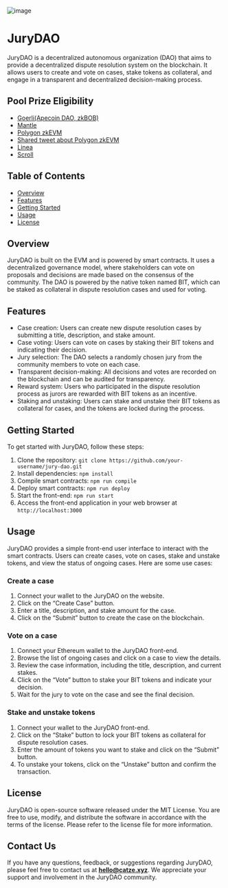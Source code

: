 ![image](https://user-images.githubusercontent.com/65929678/232244423-20b3e899-92b7-4b3e-8fbe-3c31ba2b5055.png)

# JuryDAO
JuryDAO is a decentralized autonomous organization (DAO) that aims to provide a decentralized dispute resolution system on the blockchain. It allows users to create and vote on cases, stake tokens as collateral, and engage in a transparent and decentralized decision-making process.
​
## Pool Prize Eligibility
- [Goerli(Apecoin DAO, zkBOB)](https://goerli.etherscan.io/address/0x239C01d7C7354D2B59b4CEC0bAF262f9fE392Cd6)
- [Mantle](https://explorer.testnet.mantle.xyz/address/0xB82887bA0c108ACE9C00D9AcA1Fa455c2bB652A8)
- [Polygon zkEVM](https://testnet-zkevm.polygonscan.com/address/0xbc2819BbEcEB0A3175C7980655B5B835ADf9d44F)
- [Shared tweet about Polygon zkEVM](https://twitter.com/webthreefuture/status/1647284399820648448)
- [Linea](https://explorer.goerli.linea.build/address/0x076ACD6323AA442B31c06CCE3EA2CfE0A9C9FE67)
- [Scroll](https://blockscout.scroll.io/address/0xEeB8244Ce12961d12a2b37348c1e6BCDEa522922)
​
## Table of Contents
- [Overview](#overview)
- [Features](#features)
- [Getting Started](#getting-started)
- [Usage](#usage)
- [License](#license)
​
## Overview
JuryDAO is built on the EVM and is powered by smart contracts. It uses a decentralized governance model, where stakeholders can vote on proposals and decisions are made based on the consensus of the community. The DAO is powered by the native token named BIT, which can be staked as collateral in dispute resolution cases and used for voting.
​
## Features
- Case creation: Users can create new dispute resolution cases by submitting a title, description, and stake amount.
- Case voting: Users can vote on cases by staking their BIT tokens and indicating their decision.
- Jury selection: The DAO selects a randomly chosen jury from the community members to vote on each case.
- Transparent decision-making: All decisions and votes are recorded on the blockchain and can be audited for transparency.
- Reward system: Users who participated in the dispute resolution process as jurors are rewarded with BIT tokens as an incentive.
- Staking and unstaking: Users can stake and unstake their BIT tokens as collateral for cases, and the tokens are locked during the process.
​
## Getting Started
To get started with JuryDAO, follow these steps:
1. Clone the repository: `git clone https://github.com/your-username/jury-dao.git`
2. Install dependencies: `npm install`
3. Compile smart contracts: `npm run compile`
4. Deploy smart contracts: `npm run deploy`
5. Start the front-end: `npm run start`
6. Access the front-end application in your web browser at `http://localhost:3000`
​
## Usage
JuryDAO provides a simple front-end user interface to interact with the smart contracts. Users can create cases, vote on cases, stake and unstake tokens, and view the status of ongoing cases. Here are some use cases:
​
### Create a case
1. Connect your wallet to the JuryDAO on the website.
2. Click on the “Create Case” button.
3. Enter a title, description, and stake amount for the case.
4. Click on the “Submit” button to create the case on the blockchain.
​
### Vote on a case
1. Connect your Ethereum wallet to the JuryDAO front-end.
2. Browse the list of ongoing cases and click on a case to view the details.
3. Review the case information, including the title, description, and current stakes.
4. Click on the “Vote” button to stake your BIT tokens and indicate your decision.
5. Wait for the jury to vote on the case and see the final decision.
​
### Stake and unstake tokens
1. Connect your wallet to the JuryDAO front-end.
2. Click on the “Stake” button to lock your BIT tokens as collateral for dispute resolution cases.
3. Enter the amount of tokens you want to stake and click on the “Submit” button.
4. To unstake your tokens, click on the “Unstake” button and confirm the transaction.
​
## License
JuryDAO is open-source software released under the MIT License. You are free to use, modify, and distribute the software in accordance with the terms of the license. Please refer to the license file for more information.
​
## Contact Us
If you have any questions, feedback, or suggestions regarding JuryDAO, please feel free to contact us at **hello@catze.xyz**. We appreciate your support and involvement in the JuryDAO community.
